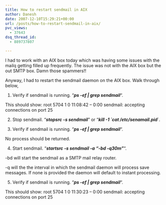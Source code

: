 ```yaml
---
title: How to restart sendmail in AIX
author: Danesh
date: 2007-12-10T15:29:21+00:00
url: /posts/how-to-restart-sendmail-in-aix/
pvc_views:
  - 37643
dsq_thread_id:
  - 889737807

---
```

I had to work with an AIX box today which was having some issues with the mailq getting filled up frequently. The issue was not with the AIX box but the out SMTP box. Damn those spammers!!

Anyway, I had to restart the sendmail daemon on the AIX box. Walk through below,

1. Verify if sendmail is running. &#8220;_**ps -ef | grep sendmail**_&#8220;.

This should show: <span id="intelliTxt">root 5704 1 0 11:08:42 &#8211; 0:00 sendmail: accepting connections on port 25</span>

2. Stop sendmail. &#8220;_**stopsrc -s sendmail**_&#8221; or &#8220;_**kill -1 \`cat /etc/senamail.pid**_\`.

3. Verify if sendmail is running. &#8220;_**ps -ef | grep sendmail**_&#8220;.

No process should be returned.

4. Start sendmail. &#8220;_**startsrc -s sendmail -a &#8220;-bd -q30m&#8221;**_&#8220;.

-bd will start the sendmail as a SMTP mail relay router.

-q will the the interval in which the sendmail daemon will process save messages. If none is provided the daemon will default to instant processing.

5. Verify if sendmail is running. &#8220;_**ps -ef | grep sendmail**_&#8220;.

This should show: <span id="intelliTxt">root 5704 1 0 11:30:23 &#8211; 0:00 sendmail: accepting connections on port 25</span>